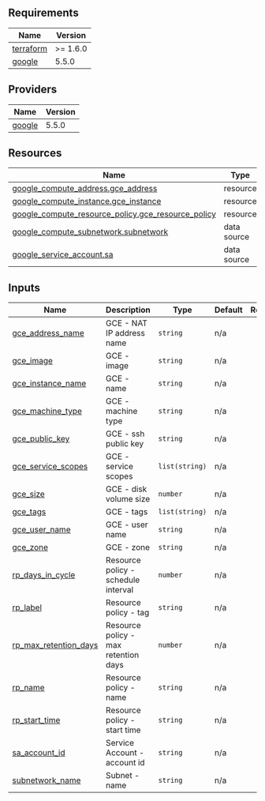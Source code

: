 <!-- BEGIN_TF_DOCS -->
## Requirements

| Name | Version |
|------|---------|
| <a name="requirement_terraform"></a> [terraform](#requirement\_terraform) | >= 1.6.0 |
| <a name="requirement_google"></a> [google](#requirement\_google) | 5.5.0 |

## Providers

| Name | Version |
|------|---------|
| <a name="provider_google"></a> [google](#provider\_google) | 5.5.0 |

## Resources

| Name | Type |
|------|------|
| [google_compute_address.gce_address](https://registry.terraform.io/providers/hashicorp/google/5.5.0/docs/resources/compute_address) | resource |
| [google_compute_instance.gce_instance](https://registry.terraform.io/providers/hashicorp/google/5.5.0/docs/resources/compute_instance) | resource |
| [google_compute_resource_policy.gce_resource_policy](https://registry.terraform.io/providers/hashicorp/google/5.5.0/docs/resources/compute_resource_policy) | resource |
| [google_compute_subnetwork.subnetwork](https://registry.terraform.io/providers/hashicorp/google/5.5.0/docs/data-sources/compute_subnetwork) | data source |
| [google_service_account.sa](https://registry.terraform.io/providers/hashicorp/google/5.5.0/docs/data-sources/service_account) | data source |

## Inputs

| Name | Description | Type | Default | Required |
|------|-------------|------|---------|:--------:|
| <a name="input_gce_address_name"></a> [gce\_address\_name](#input\_gce\_address\_name) | GCE - NAT IP address name | `string` | n/a | yes |
| <a name="input_gce_image"></a> [gce\_image](#input\_gce\_image) | GCE - image | `string` | n/a | yes |
| <a name="input_gce_instance_name"></a> [gce\_instance\_name](#input\_gce\_instance\_name) | GCE - name | `string` | n/a | yes |
| <a name="input_gce_machine_type"></a> [gce\_machine\_type](#input\_gce\_machine\_type) | GCE - machine type | `string` | n/a | yes |
| <a name="input_gce_public_key"></a> [gce\_public\_key](#input\_gce\_public\_key) | GCE - ssh public key | `string` | n/a | yes |
| <a name="input_gce_service_scopes"></a> [gce\_service\_scopes](#input\_gce\_service\_scopes) | GCE - service scopes | `list(string)` | n/a | yes |
| <a name="input_gce_size"></a> [gce\_size](#input\_gce\_size) | GCE - disk volume size | `number` | n/a | yes |
| <a name="input_gce_tags"></a> [gce\_tags](#input\_gce\_tags) | GCE - tags | `list(string)` | n/a | yes |
| <a name="input_gce_user_name"></a> [gce\_user\_name](#input\_gce\_user\_name) | GCE - user name | `string` | n/a | yes |
| <a name="input_gce_zone"></a> [gce\_zone](#input\_gce\_zone) | GCE - zone | `string` | n/a | yes |
| <a name="input_rp_days_in_cycle"></a> [rp\_days\_in\_cycle](#input\_rp\_days\_in\_cycle) | Resource policy - schedule interval | `number` | n/a | yes |
| <a name="input_rp_label"></a> [rp\_label](#input\_rp\_label) | Resource policy - tag | `string` | n/a | yes |
| <a name="input_rp_max_retention_days"></a> [rp\_max\_retention\_days](#input\_rp\_max\_retention\_days) | Resource policy - max retention days | `number` | n/a | yes |
| <a name="input_rp_name"></a> [rp\_name](#input\_rp\_name) | Resource policy - name | `string` | n/a | yes |
| <a name="input_rp_start_time"></a> [rp\_start\_time](#input\_rp\_start\_time) | Resource policy - start time | `string` | n/a | yes |
| <a name="input_sa_account_id"></a> [sa\_account\_id](#input\_sa\_account\_id) | Service Account - account id | `string` | n/a | yes |
| <a name="input_subnetwork_name"></a> [subnetwork\_name](#input\_subnetwork\_name) | Subnet - name | `string` | n/a | yes |
<!-- END_TF_DOCS -->
